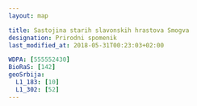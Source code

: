 ```yaml
---
layout: map

title: Sastojina starih slavonskih hrastova Smogva
designation: Prirodni spomenik
last_modified_at: 2018-05-31T00:23:03+02:00

WDPA: [555552430]
BioRaS: [142]
geoSrbija:
  L1_183: [10]
  L1_302: [52]
---
```

